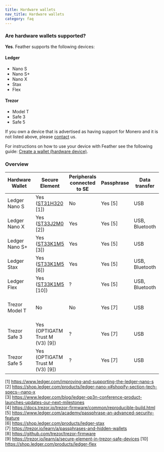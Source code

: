 ```yaml
---
title: Hardware wallets
nav_title: Hardware wallets
category: faq
---
```


### Are hardware wallets supported?

**Yes**. Feather supports the following devices:

#### Ledger

- Nano S
- Nano S+
- Nano X
- Stax
- Flex

#### Trezor

- Model T
- Safe 3
- Safe 5

If you own a device that is advertised as having support for Monero and it is not listed above, please [contact](report-an-issue) us.

For instructions on how to use your device with Feather see the following guide: [Create a wallet (hardware device)](create-wallet-hardware-device).

### Overview

| Hardware Wallet | Secure Element                                                          | Peripherals connected to SE | Passphrase | Data transfer  | Open Source Firmware             |
|-----------------|-------------------------------------------------------------------------|-----------------------------|------------|----------------|----------------------------------|
| Ledger Nano S   | Yes ([ST31H320](https://www.st.com/en/secure-mcus/st31h320.html) [1])   | No                          | Yes [5]    | USB            | No                               |
| Ledger Nano X   | Yes ([ST33J2M0](https://www.st.com/en/secure-mcus/st33j2m0.html) [2])   | Yes                         | Yes [5]    | USB, Bluetooth | No                               |
| Ledger Nano S+  | Yes ([ST33K1M5](https://www.st.com/en/secure-mcus/st33k1m5c.html) [3])  | Yes                         | Yes [5]    | USB            | No                               |
| Ledger Stax     | Yes ([ST33K1M5](https://www.st.com/en/secure-mcus/st33k1m5c.html) [6])  | Yes                         | Yes [5]    | USB, Bluetooth | No                               |
| Ledger Flex     | Yes ([ST33K1M5](https://www.st.com/en/secure-mcus/st33k1m5c.html) [10]) | ?                           | Yes [5]    | USB, Bluetooth | No                               |
| Trezor Model T  | No                                                                      | No                          | Yes [7]    | USB            | Yes, reproducible builds [8] [4] |
| Trezor Safe 3   | Yes (OPTIGATM Trust M (V3) [9])                                         | ?                           | Yes [7]    | USB            | Yes, reproducible builds [8] [4] |
| Trezor Safe 5   | Yes (OPTIGATM Trust M (V3) [9])                                         | ?                           | Yes [7]    | USB            | Yes, reproducible builds [8] [4] |

[1] https://www.ledger.com/improving-and-supporting-the-ledger-nano-s  
[2] https://shop.ledger.com/products/ledger-nano-x#shopify-section-tech-specs--nano-x  
[3] https://www.ledger.com/blog/ledger-op3n-conference-product-launches-updates-our-next-milestones  
[4] https://docs.trezor.io/trezor-firmware/common/reproducible-build.html  
[5] https://www.ledger.com/academy/passphrase-an-advanced-security-feature  
[6] https://shop.ledger.com/products/ledger-stax  
[7] https://trezor.io/learn/a/passphrases-and-hidden-wallets  
[8] https://github.com/trezor/trezor-firmware  
[9] https://trezor.io/learn/a/secure-element-in-trezor-safe-devices
[10] https://shop.ledger.com/products/ledger-flex